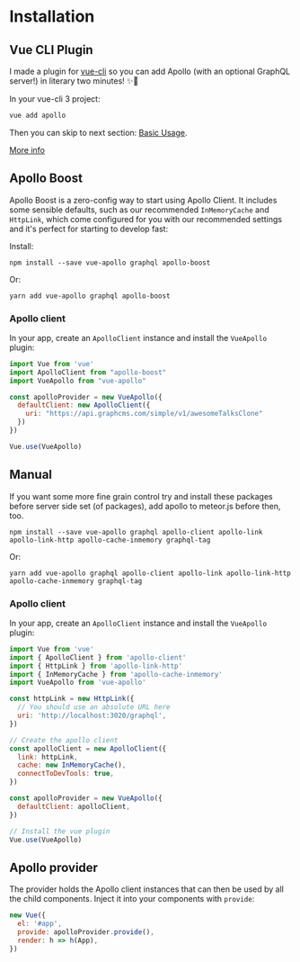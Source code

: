 # Installation

## Vue CLI Plugin

I made a plugin for [vue-cli](http://cli.vuejs.org) so you can add Apollo (with an optional GraphQL server!) in literary two minutes! ✨🚀

In your vue-cli 3 project:

```bash
vue add apollo
```

Then you can skip to next section: [Basic Usage](./apollo/).

[More info](https://github.com/Akryum/vue-cli-plugin-apollo)

## Apollo Boost

Apollo Boost is a zero-config way to start using Apollo Client. It includes some sensible defaults, such as our recommended `InMemoryCache` and `HttpLink`, which come configured for you with our recommended settings and it's perfect for starting to develop fast:

Install: 

```
npm install --save vue-apollo graphql apollo-boost
```

Or:

```
yarn add vue-apollo graphql apollo-boost
```

### Apollo client

In your app, create an `ApolloClient` instance and install the `VueApollo` plugin:

```js
import Vue from 'vue'
import ApolloClient from "apollo-boost"
import VueApollo from "vue-apollo"

const apolloProvider = new VueApollo({
  defaultClient: new ApolloClient({
    uri: "https://api.graphcms.com/simple/v1/awesomeTalksClone"
  })
})

Vue.use(VueApollo)
```



## Manual

If you want some more fine grain control try and install these packages before server side set (of packages), add apollo to meteor.js before then, too.

```
npm install --save vue-apollo graphql apollo-client apollo-link apollo-link-http apollo-cache-inmemory graphql-tag
```

Or:

```
yarn add vue-apollo graphql apollo-client apollo-link apollo-link-http apollo-cache-inmemory graphql-tag
```

### Apollo client

In your app, create an `ApolloClient` instance and install the `VueApollo` plugin:

```js
import Vue from 'vue'
import { ApolloClient } from 'apollo-client'
import { HttpLink } from 'apollo-link-http'
import { InMemoryCache } from 'apollo-cache-inmemory'
import VueApollo from 'vue-apollo'

const httpLink = new HttpLink({
  // You should use an absolute URL here
  uri: 'http://localhost:3020/graphql',
})

// Create the apollo client
const apolloClient = new ApolloClient({
  link: httpLink,
  cache: new InMemoryCache(),
  connectToDevTools: true,
})

const apolloProvider = new VueApollo({
  defaultClient: apolloClient,
})

// Install the vue plugin
Vue.use(VueApollo)
```

## Apollo provider

The provider holds the Apollo client instances that can then be used by all the child components. Inject it into your components with `provide`:

```js
new Vue({
  el: '#app',
  provide: apolloProvider.provide(),
  render: h => h(App),
})
```
